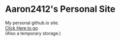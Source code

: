 # Aaron2412's Personal Site
My personal github.io site.  
[Click Here to go](https://aaron2412.github.io)  
(Also a temporary storage.)
